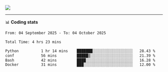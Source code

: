 <picture>
  <source
  srcset="https://github-readme-stats.vercel.app/api?username=sant0s12&show_icons=true&theme=dark"
  media="(prefers-color-scheme: dark)"
  />
  <source
  srcset="https://github-readme-stats.vercel.app/api?username=sant0s12&show_icons=true"
  media="(prefers-color-scheme: light)"
  />
  <img src="https://github-readme-stats.vercel.app/api?username=sant0s12&show_icons=true" />
</picture>

---

📊 **Coding stats**

<!--START_SECTION:waka-->

```txt
From: 04 September 2025 - To: 04 October 2025

Total Time: 4 hrs 23 mins

Python          1 hr 14 mins    ███████░░░░░░░░░░░░░░░░░░   28.43 %
conf            56 mins         █████▒░░░░░░░░░░░░░░░░░░░   21.39 %
Bash            42 mins         ████░░░░░░░░░░░░░░░░░░░░░   16.28 %
Docker          31 mins         ███░░░░░░░░░░░░░░░░░░░░░░   12.00 %
```

<!--END_SECTION:waka-->
